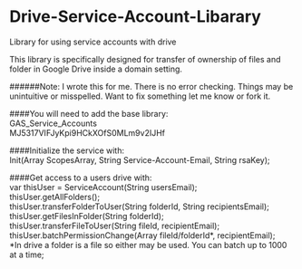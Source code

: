 # Drive-Service-Account-Libarary
Library for using service accounts with drive

This library is specifically designed for transfer of ownership of files and folder in Google Drive inside a domain setting.

######Note: I wrote this for me.  There is no error checking. Things may be unintuitive or misspelled. Want to fix something let me know or fork it.  

####You will need to add the base library:   
GAS_Service_Accounts  
MJ5317VIFJyKpi9HCkXOfS0MLm9v2IJHf


####Initialize the service with:  
Init(Array ScopesArray, String Service-Account-Email, String rsaKey);
 
####Get access to a users drive with:  
var thisUser = ServiceAccount(String usersEmail);  
thisUser.getAllFolders();  
thisUser.transferFolderToUser(String folderId, String recipientsEmail);  
thisUser.getFilesInFolder(String folderId);  
thisUser.transferFileToUser(String fileId, recipientEmail);  
thisUser.batchPermissionChange(Array fileId/folderId*, recipientEmail);  
    *In drive a folder is a file so either may be used. You can batch up to 1000 at a time;
 
